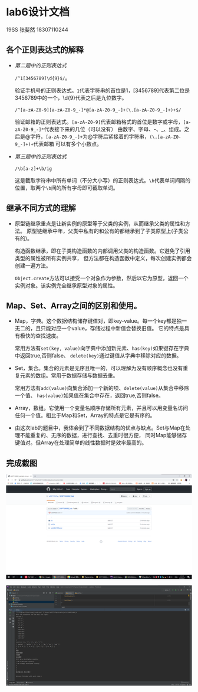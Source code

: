 # lab6设计文档

19SS 张斐然 18307110244

## 各个正则表达式的解释

* *第二题中的正则表达式*

  `/^1[3456789]\d{9}$/`。
  
  验证手机号的正则表达式。`1`代表字符串的首位是1，[3456789]代表第二位是3456789中的一个，\d{9}代表之后是九位数字。
  
  `/^[a-zA-Z0-9][a-zA-Z0-9_-]*@[a-zA-Z0-9_-]+(\.[a-zA-Z0-9_-]+)+$/`
    
  验证邮箱的正则表达式。`[a-zA-Z0-9]`代表邮箱格式的首位是数字或字母，`[a-zA-Z0-9_-]*`代表接下来的几位（可以没有）
  由数字、字母、-、_、组成。之后是@字符，`[a-zA-Z0-9_-]+`为@字符后紧接着的字符串，`(\.[a-zA-Z0-9_-]+)+`代表邮箱
  可以有多个小数点。
  
* *第三题中的正则表达式*

  `/\b[a-z]+\b/ig`
  
  这是截取字符串中所有单词（不分大小写）的正则表达式。`\b`代表单词间隔的位置，取两个`\b`间的所有字母即可截取单词。
  
## 继承不同方式的理解

* 原型链继承重点是让新实例的原型等于父类的实例，从而继承父类的属性和方法。
  原型链继承中年，父类中私有的和公有的都继承到了子类原型上(子类公有的)。
         
  构造函数继承，即在子类构造函数的内部调用父类的构造函数。它避免了引用类型的属性被所有实例共享，
  但方法都在构造函数中定义，每次创建实例都会创建一遍方法。 
  
  `Object.create`方法可以接受一个对象作为参数，然后以它为原型，返回一个实例对象。该实例完全继承原型对象的属性。                     
  

## Map、Set、Array之间的区别和使用。

* Map，字典。这个数据结构储存键值对，即key-value。每一个key都是独一无二的，且只能对应一个value，存储过程中新值会替换旧值。
  它的特点是具有极快的查找速度。
  
  常用方法有`set(key, value)`向字典中添加新元素、`has(key)`如果键存在字典中返回true,否则false、
  `delete(key)`通过键值从字典中移除对应的数据。

* Set，集合。集合的元素是无序且唯一的，可以理解为没有顺序概念也没有重复元素的数组。常用于数据存储与数据去重。

  常用方法有`add(value)`向集合添加一个新的项、`delete(value)`从集合中移除一个值、
  `has(value)`如果值在集合中存在，返回true,否则false。
  
* Array，数组。它使用一个变量名顺序存储所有元素，并且可以用变量名访问任何一个值。相比于Map和Set，Array的特点是它是有序的。
  
* 由这次lab的题目中，我体会到了不同数据结构的优点与缺点。Set与Map在处理不能重复的、无序的数据，进行查找、去重时很方便，
  同时Map能够储存键值对。但Array在处理简单的线性数据时是效率最高的。
## 完成截图

![github截图](pic/github截图.png)

![网页截图](pic/控制台截图.png)
